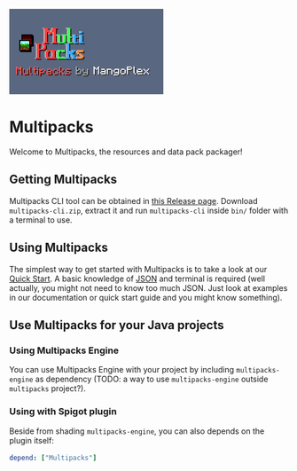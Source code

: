 ![Multipacks banner](docs/images/banner.png)

# Multipacks
Welcome to Multipacks, the resources and data pack packager!

## Getting Multipacks
Multipacks CLI tool can be obtained in [this Release page](https://github.com/MangoPlex/Multipacks/releases/). Download ``multipacks-cli.zip``, extract it and run ``multipacks-cli`` inside ``bin/`` folder with a terminal to use.

## Using Multipacks
The simplest way to get started with Multipacks is to take a look at our [Quick Start](./docs/quickstart.md). A basic knowledge of [JSON](https://developer.mozilla.org/en-US/docs/Learn/JavaScript/Objects/JSON) and terminal is required (well actually, you might not need to know too much JSON. Just look at examples in our documentation or quick start guide and you might know something).

## Use Multipacks for your Java projects
### Using Multipacks Engine
You can use Multipacks Engine with your project by including ``multipacks-engine`` as dependency (TODO: a way to use ``multipacks-engine`` outside ``multipacks`` project?).

### Using with Spigot plugin
Beside from shading ``multipacks-engine``, you can also depends on the plugin itself:

```yml
depend: ["Multipacks"]
```
